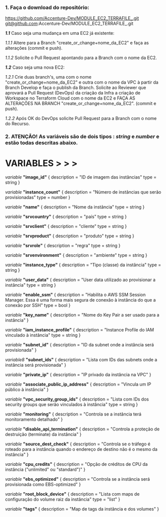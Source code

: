 ### 1. Faça o download do repositório:
https://github.com/Accenture-Dev/MODULE_EC2_TERRAFILE_.git
git@github.com:Accenture-Dev/MODULE_EC2_TERRAFILE_.git

***1.1*** Caso seja uma mudança em uma EC2 já existente:

*1.1.1* Altere para a Branch "create_or_change+nome_da_EC2" e faça as alterações (commit e push).

*1.1.2* Solicite o Pull Request apontando para a Branch com o nome da EC2.

***1.2*** Caso seja uma nova EC2:

*1.2.1* Crie duas branch's, uma com o nome "create_or_change+nome_da_EC2" e outra com o nome da VPC à partir da Branch Develop e faça o publish da Branch. Solicite ao Reviewer que aprovará a Pull Request (DevOps) da criação da Infra a criação de Workspace no Terraform Cloud com o nome da EC2 e FAÇA AS ALTERAÇÕES NA BRANCH "create_or_change+nome_da_EC2". (commit e push).

*1.2.2* Após OK do DevOps solicite Pull Request para a Branch com o nome do Recurso.
### 2. ATENÇÃO! As variáveis são de dois tipos : *string* e *number* e estão todas descritas abaixo.

# VARIABLES > > >

*variable* **"image_id"** {
  description = "ID de imagem das instâncias"
  type = string
}

*variable* **"instance_count"** {
  description = "Número de instâncias que serão provisionadas"
  type = number
}

*variable* **"name"** {
  description = "Nome da instância"
  type        = string
}

*variable* **"srvcountry"** {
  description = "país"
  type        = string
}

*variable* **"srvclient"** {
  description = "cliente"
  type        = string
}

*variable* **"srvproduct"** {
  description = "produto"
  type        = string
}

*variable* **"srvrole"** {
  description = "regra"
  type        = string
}

*variable* **"srvenvironment"** {
  description = "ambiente"
  type        = string
}

*variable* **"instance_type"** {
  description = "Tipo (classe) da instância"
  type = string
}

*variable* **"user_data"** {
  description = "User data utilizado ao provisionar a instância"
  type = string 
}

*variable* **"enable_ssm"** {
  description = "Habilita o AWS SSM Session Manager. Essa é uma forma mais segura de conexão à instância do que a conexão por SSH"
  type = bool 
}

*variable* **"key_name"** {
  description = "Nome do Key Pair a ser usado para a instância"
}

*variable* **"iam_instance_profile"** {
  description = "Instance Profile do IAM vinculado à instância"
  type        = string
}

*variable* **"subnet_id"** {
  description = "ID da subnet onde a instância será provisionada"
}

*variable8* **"subnet_ids"** {
  description = "Lista com IDs das subnets onde a instância será provisionada"
}

*variable* **"private_ip"** {
  description = "IP privado da instância na VPC"
}

*variable* **"associate_public_ip_address"** {
  description = "Vincula um IP público à instância"
}

*variable* **"vpc_security_group_ids"** {
  description = "Lista com IDs dos security groups que serão vinculados à instância"
  type        = string
}

*variable* **"monitoring"** {
  description = "Controla se a instância terá monitoramento detalhado"
}

*variable* **"disable_api_termination"** {
  description = "Controla a proteção de destruição (terminate) da instância"
}

*variable* **"source_dest_check"** {
  description = "Controla se o tráfego é roteado para a instância quando o endereço de destino não é o mesmo da instância"
}

*variable* **"cpu_credits"** {
  description = "Opção de créditos de CPU da instância (\"unlimited\" ou \"standard\")"
}

*variable* **"ebs_optimized"** {
  description = "Controla se a instância será provisionada como EBS-optimized"
}

*variable* **"root_block_device"** {
  description = "Lista com maps de configuração do volume raiz da instância"
  type        = "list"
}

*variable* **"tags"** {
  description = "Map de tags da instância e dos volumes"
}